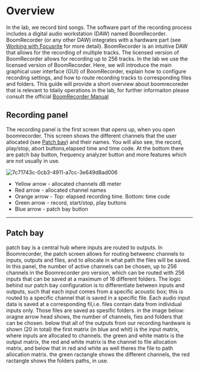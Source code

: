 # Overview
In the lab, we record bird songs. The software part of the recording process includes a digital audio workstation (DAW) named BoomRecorder. BoomRecorder (or any other DAW) integrates with a hardware part (see [Working with Focusrite](https://github.com/NeuralSyntaxLab/lab-handbook/blob/Ido_Lab-handbook/Sound%20recording/Working%20with%20Focusrite.md) for more detail). BoomRecorder is an intuitive DAW that allows for the recording of multiple tracks. The licensed version of BoomRecorder allows for recording up to 256 tracks. In the lab we use the licensed version of BoomRecorder.
Here, we will introduce the main graphical user interface (GUI) of BoomRecorder, explain how to configure recording settings, and how to route recording tracks to corresponding files and folders. This guide will provide a short overview about boomrecoreder that is relevant to tdaily operations in the lab, for further informaiton please consult the official [BoomRecorder Manual](https://github.com/user-attachments/files/18251557/BoomRecorderManual.pdf)


## Recording panel
The recording panel is the first screen that opens up, when you open boomrecorder. This screen shows the different channels that the user allocated (see [Patch bay](#pacth-bay)) and their names. You will also see, the record, play/stop, abort buttons,elapsed time and time code. At the bottom there are patch bay button, frequency analyzer button and more features which are not usually in use.

![7c71743c-0cb3-4911-a7cc-3e649d8ad006](https://github.com/user-attachments/assets/9385abc7-a338-4eb9-abe8-dfe2a7c93e7c)
 - Yellow arrow - allocated channels dB meter
 - Red  arrow - allocated channel names
 - Orange arrow - Top: elapsed recording time. Bottom: time code
 - Green arrow - record, start/stop, play buttons
 - Blue arrow - patch bay button

---
## Patch bay
patch bay is a central hub where inputs are routed to outputs. In Boomrecorder, the patch screen allows for routing betweenc channels to inputs, outputs and files, and to allocate in what path the files will be saved.
In this panel, the number of active channels can be chosen, up to 256 channels in the Boomrecorder pro version, which can be routed with 256 inputs that can be saved at a maximum of 16 different folders. The logic behind our patch bay configuration is to differentiate between inputs and outputs, such that each input comes from a specific acoustic box; this is routed to a specific channel that is saved in a specific file. Each audio input data is saved at a corresponding fil,i.e. files contain data from individual inputs only. Those files are saved as spesific folders.
in the image below: oragne arrow head shows, the number of channels, fies and folders that can be chosen.
below that all of the outputs from our recording hardware is shown (20 in total)  the first matrix (in blue and whit) is the input matrix, where inputs are allocated to channels. the green and white  matrix is the output matrix, the red and white matrix is the channel to file allocation matrix, and below that in red and white as well theres the file to path allocation matrix.  the green ractangle shows the different channels, the red ractangle shows the folders paths, in use.
